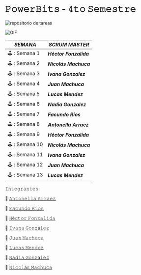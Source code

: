 # 𝙿𝚘𝚠𝚎𝚛𝙱𝚒𝚝𝚜 - 𝟺𝚝𝚘 𝚂𝚎𝚖𝚎𝚜𝚝𝚛𝚎

![repositorio de tareas](https://user-images.githubusercontent.com/112595518/234407325-97f106ec-adba-4480-ae4f-49970f9ccde9.png)

![GIF](https://user-images.githubusercontent.com/112595518/231920481-c2a4e4ae-5387-444d-b3bc-7152ff46198d.gif)


|  ***SEMANA***	 |  ***SCRUM MASTER***  |
|--------- | --------- |
| 🕹️ : Semana 1	    | ***Héctor Fonzalida***    |
| 🕹️ : Semana 2	    | ***Nicolás Machuca***     |
| 🕹️ : Semana 3	    | ***Ivana Gonzalez***      |
| 🕹️ : Semana 4	    | ***Juan Machuca***        |
| 🕹️ : Semana 5	    | ***Lucas Mendez***        |
| 🕹️ : Semana 6	    | ***Nadia Gonzalez***      |
| 🕹️ : Semana 7	    | ***Facundo Rios***        |
| 🕹️ : Semana 8	    | ***Antonella Arraez***    |
| 🕹️ : Semana 9	    | ***Héctor Fonzalida***    |
| 🕹️ : Semana 10	  | ***Nicolás Machuca***     |
| 🕹️ : Semana 11	  | ***Ivana Gonzalez***      |
| 🕹️ : Semana 12	  | ***Juan Machuca***        | 
| 🕹️ : Semana 13	  | ***Lucas Mendez***        |



𝙸𝚗𝚝𝚎𝚐𝚛𝚊𝚗𝚝𝚎𝚜:

👾 [𝙰𝚗𝚝𝚘𝚗𝚎𝚕𝚕𝚊 𝙰𝚛𝚛𝚊𝚎𝚣](https://github.com/antonellaarraez)

👾 [𝙵𝚊𝚌𝚞𝚗𝚍𝚘 𝚁𝚒𝚘𝚜](https://github.com/jfacundorios)

👾 [𝙷é𝚌𝚝𝚘𝚛 𝙵𝚘𝚗𝚣𝚊𝚕𝚒𝚍𝚊](https://github.com/hector-fonzalida)

👾 [𝙸𝚟𝚊𝚗𝚊 𝙶𝚘𝚗𝚣á𝚕𝚎𝚣](https://github.com/IviiGonzalez)

👾 [𝙹𝚞𝚊𝚗 𝙼𝚊𝚌𝚑𝚞𝚌𝚊](https://github.com/juaniM4c)

👾 [𝙻𝚞𝚌𝚊𝚜 𝙼𝚎𝚗𝚍𝚎𝚣](https://github.com/LucasMendez11)

👾 [𝙽𝚊𝚍𝚒𝚊 𝙶𝚘𝚗𝚣á𝚕𝚎𝚣](https://github.com/NadiaGonzalez27)

👾 [𝙽𝚒𝚌𝚘𝚕á𝚜 𝙼𝚊𝚌𝚑𝚞𝚌𝚊](https://github.com/Nico25Mac)
